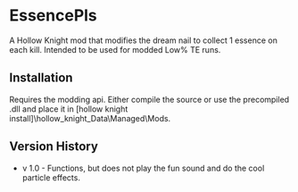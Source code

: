 # EssencePls
A Hollow Knight mod that modifies the dream nail to collect 1 essence on each kill. Intended to be used for modded Low% TE runs.

## Installation
Requires the modding api.
Either compile the source or use the precompiled .dll and place it in [hollow knight install]\hollow_knight_Data\Managed\Mods.

## Version History
- v 1.0 - Functions, but does not play the fun sound and do the cool particle effects.
